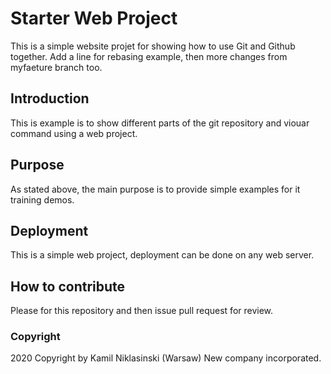 # Starter Web Project

This is a simple website projet for showing how to use Git and Github together. Add a line for rebasing example, then more changes from myfaeture branch too.

## Introduction

This is example is to show different parts of the git repository and viouar command using a web project.

## Purpose

As stated above, the main purpose is to provide simple examples for it training demos.

## Deployment

This is a simple web project, deployment can be done on any web server.

## How to contribute

Please for this repository and then issue pull request for review.

### Copyright

2020 Copyright by Kamil Niklasinski (Warsaw)
New company incorporated.
